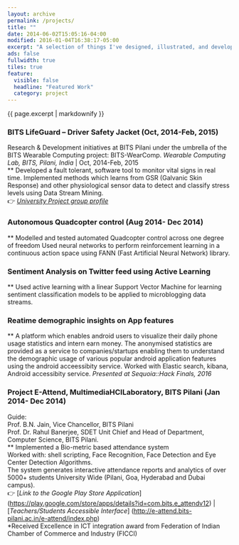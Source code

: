 ```yaml
---
layout: archive
permalink: /projects/
title: ""
date: 2014-06-02T15:05:16-04:00
modified: 2016-01-04T16:38:17-05:00
excerpt: "A selection of things I've designed, illustrated, and developed."
ads: false
fullwidth: true
tiles: true
feature:
  visible: false
  headline: "Featured Work"
  category: project
---
```


{{ page.excerpt | markdownify }}

### BITS LifeGuard – Driver Safety Jacket (Oct, 2014-Feb, 2015)<br>
Research & Development initiatives at BITS Pilani under the umbrella of the BITS Wearable Computing project: BITS-WearComp. 
*Wearable Computing Lab, BITS, Pilani, India* \| Oct, 2014-Feb, 2015 <br>
** Developed a fault tolerant, software tool to monitor vital signs in real time.
Implemented methods which learns from GSR (Galvanic Skin Response) and other physiological sensor data to detect and classify stress levels using Data Stream Mining.<br>
:point_right: [*University Project group profile*](http://www.bits-pilani.ac.in/pilani/computerscience/WearablePervasiveNetworkingLaboratory)

### Autonomous Quadcopter control (Aug 2014- Dec 2014) <br>
** Modelled and tested automated Quadcopter control across one degree of freedom
Used neural networks to perform reinforcement learning in a continuous action space using FANN (Fast Artificial Neural Network) library.

### Sentiment Analysis on Twitter feed using Active Learning <br>
** Used active learning with a linear Support Vector Machine for learning sentiment classification models to be applied to
microblogging data streams.

### Reatime demographic insights on App features<br>
** A platform which enables android users to visualize their daily phone usage statistics and intern earn money. The anonymised statistics are provided as a service to companies/startups enabling them to understand the demographic usage of various popular android application features using the android acceessibity service.
Worked with Elastic search, kibana, Android accessibity service.
*Presented at Sequoia::Hack Finals, 2016*

### Project E-Attend, MultimediaHCILaboratory, BITS Pilani (Jan 2014- Dec 2014) <br>
Guide:<br>
Prof. B.N. Jain, Vice Chancellor, BITS Pilani <br>
Prof. Dr. Rahul Banerjee, SDET Unit Chief and Head of Department, Computer Science, BITS Pilani.<br>
** Implemented a Bio-metric based attendance system <br>
   Worked with: shell scripting, Face Recognition, Face Detection and Eye Center Detection Algorithms. <br>
   The system generates interactive attendance reports and analytics of over 5000+ students University Wide (Pilani, Goa,
Hyderabad and Dubai campus).<br>
:point_right:  [*Link to the Google Play Store Application*] (https://play.google.com/store/apps/details?id=com.bits.e_attendv12) | [*Teachers/Students Accessible Interface*] (http://e-attend.bits-pilani.ac.in/e-attend/index.php)<br>
*Received Excellence in ICT integration award from Federation of Indian Chamber of Commerce and Industry (FICCI)
